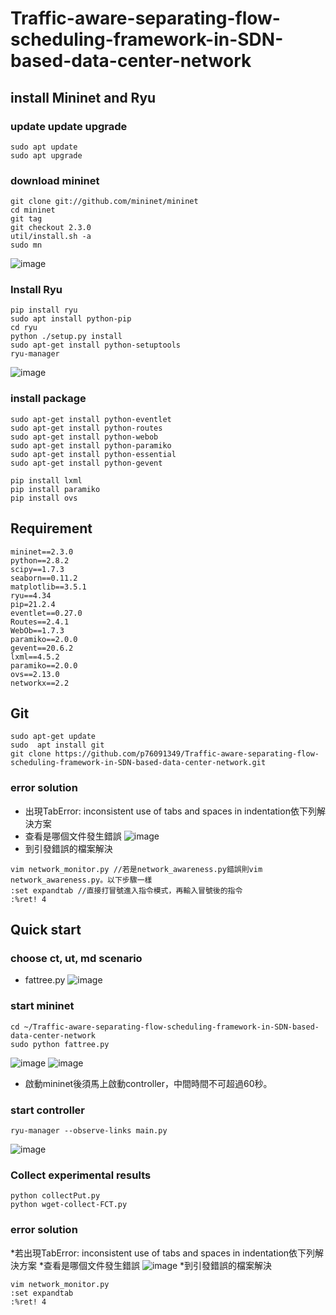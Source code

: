 # Traffic-aware-separating-flow-scheduling-framework-in-SDN-based-data-center-network
## install Mininet and Ryu
### update update upgrade
```
sudo apt update
sudo apt upgrade
```
### download mininet
```
git clone git://github.com/mininet/mininet
cd mininet
git tag
git checkout 2.3.0
util/install.sh -a
sudo mn
```
![image](https://user-images.githubusercontent.com/97156698/187158696-1ec8159c-3e76-40f3-90a7-ab214cfdcafa.png)

### Install Ryu
```
pip install ryu
sudo apt install python-pip
cd ryu
python ./setup.py install
sudo apt-get install python-setuptools
ryu-manager
```
![image](https://user-images.githubusercontent.com/97156698/187159396-dbb4001f-3436-4dd5-a6b5-8078143ab000.png)
### install package
```
sudo apt-get install python-eventlet
sudo apt-get install python-routes
sudo apt-get install python-webob
sudo apt-get install python-paramiko
sudo apt-get install python-essential
sudo apt-get install python-gevent

pip install lxml
pip install paramiko
pip install ovs
```

## Requirement
```
mininet==2.3.0
python==2.8.2
scipy==1.7.3
seaborn==0.11.2
matplotlib==3.5.1
ryu==4.34
pip=21.2.4
eventlet==0.27.0
Routes==2.4.1
WebOb==1.7.3
paramiko==2.0.0
gevent==20.6.2
lxml==4.5.2
paramiko==2.0.0
ovs==2.13.0
networkx==2.2
```
## Git
```
sudo apt-get update
sudo  apt install git
git clone https://github.com/p76091349/Traffic-aware-separating-flow-scheduling-framework-in-SDN-based-data-center-network.git
```
### error solution
* 出現TabError: inconsistent use of tabs and spaces in indentation依下列解決方案
* 查看是哪個文件發生錯誤
![image](https://user-images.githubusercontent.com/97156698/187348558-3d2d8122-0a1a-476f-acab-161320557c9d.png)
* 到引發錯誤的檔案解決
```
vim network_monitor.py //若是network_awareness.py錯誤則vim network_awareness.py。以下步驟一樣
:set expandtab //直接打冒號進入指令模式，再輸入冒號後的指令
:%ret! 4
```
## Quick start
### choose ct, ut, md scenario
* fattree.py
![image](https://user-images.githubusercontent.com/97156698/187344838-e2a79261-1c69-4bbf-aeb1-b8891c6ffc23.png)

### start mininet
```
cd ~/Traffic-aware-separating-flow-scheduling-framework-in-SDN-based-data-center-network
sudo python fattree.py
```
![image](https://user-images.githubusercontent.com/97156698/187156705-0cf82b50-8fe7-4be6-a3c9-0af676bf4389.png)
![image](https://user-images.githubusercontent.com/97156698/187156788-7b25ba17-00b6-44c0-9caf-4e6f1dea25e2.png)

* 啟動mininet後須馬上啟動controller，中間時間不可超過60秒。
### start controller
```
ryu-manager --observe-links main.py
```
![image](https://user-images.githubusercontent.com/97156698/187157251-483f146d-ec5d-4ef4-9172-ff2eaa2f91ed.png)

### Collect experimental results
```
python collectPut.py
python wget-collect-FCT.py
```
### error solution
*若出現TabError: inconsistent use of tabs and spaces in indentation依下列解決方案
*查看是哪個文件發生錯誤
![image](https://user-images.githubusercontent.com/97156698/187348558-3d2d8122-0a1a-476f-acab-161320557c9d.png)
*到引發錯誤的檔案解決
```
vim network_monitor.py
:set expandtab
:%ret! 4
```
